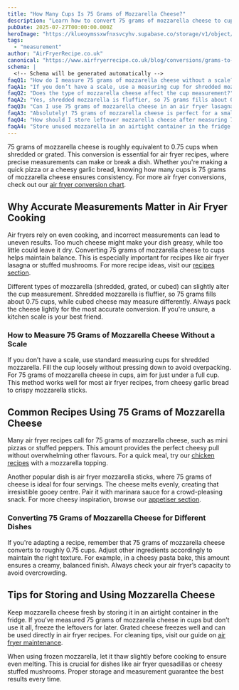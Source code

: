 ```yaml
---
title: "How Many Cups Is 75 Grams of Mozzarella Cheese?"
description: "Learn how to convert 75 grams of mozzarella cheese to cups for perfect air fryer recipes. Get accurate measurements every time!"
pubDate: 2025-07-27T00:00:00.000Z
heroImage: "https://klueoymssxwfnxsvcyhv.supabase.co/storage/v1/object/public/Shmucket/how-many-cups-is-75-grams-of-mozzarella-cheese.webp"
tags:
  - "measurement"
author: "AirFryerRecipe.co.uk"
canonical: "https://www.airfryerrecipe.co.uk/blog/conversions/grams-to-cups/how-many-cups-is-75-grams-of-mozzarella-cheese"
schema: |
  <!-- Schema will be generated automatically -->
faqQ1: "How do I measure 75 grams of mozzarella cheese without a scale?"
faqA1: "If you don’t have a scale, use a measuring cup for shredded mozzarella. Lightly fill the cup without packing it down—75 grams is roughly 0.75 cups. For cubed or block cheese, estimate by eye, keeping in mind that denser forms may require slightly less volume."
faqQ2: "Does the type of mozzarella cheese affect the cup measurement?"
faqA2: "Yes, shredded mozzarella is fluffier, so 75 grams fills about 0.75 cups, while cubed or block cheese may measure differently. Always opt for shredded cheese when precision is key, as it’s easier to measure consistently for air fryer recipes."
faqQ3: "Can I use 75 grams of mozzarella cheese in an air fryer lasagna?"
faqA3: "Absolutely! 75 grams of mozzarella cheese is perfect for a small air fryer lasagna, providing a gooey, golden topping. Layer it evenly to ensure even melting and avoid overcrowding the air fryer basket for best results."
faqQ4: "How should I store leftover mozzarella cheese after measuring 75 grams?"
faqA4: "Store unused mozzarella in an airtight container in the fridge for up to a week. For longer storage, freeze it—grated cheese thaws quickly and can be used directly in air fryer dishes like pizzas or stuffed peppers."
---
```

<p>75 grams of mozzarella cheese is roughly equivalent to 0.75 cups when shredded or grated. This conversion is essential for air fryer recipes, where precise measurements can make or break a dish. Whether you're making a quick pizza or a cheesy garlic bread, knowing how many cups is 75 grams of mozzarella cheese ensures consistency. For more air fryer conversions, check out our <a href=https://www.airfryerrecipe.co.uk/air-fryer-conversion-chart>air fryer conversion chart</a>.</p>  

<h2>Why Accurate Measurements Matter in Air Fryer Cooking</h2>  
<p>Air fryers rely on even cooking, and incorrect measurements can lead to uneven results. Too much cheese might make your dish greasy, while too little could leave it dry. Converting 75 grams of mozzarella cheese to cups helps maintain balance. This is especially important for recipes like air fryer lasagna or stuffed mushrooms. For more recipe ideas, visit our <a href=https://www.airfryerrecipe.co.uk/recipes>recipes section</a>.</p>  

<p>Different types of mozzarella (shredded, grated, or cubed) can slightly alter the cup measurement. Shredded mozzarella is fluffier, so 75 grams fills about 0.75 cups, while cubed cheese may measure differently. Always pack the cheese lightly for the most accurate conversion. If you're unsure, a kitchen scale is your best friend.</p>  

<h3>How to Measure 75 Grams of Mozzarella Cheese Without a Scale</h3>  
<p>If you don’t have a scale, use standard measuring cups for shredded mozzarella. Fill the cup loosely without pressing down to avoid overpacking. For 75 grams of mozzarella cheese in cups, aim for just under a full cup. This method works well for most air fryer recipes, from cheesy garlic bread to crispy mozzarella sticks.</p>  

<h2>Common Recipes Using 75 Grams of Mozzarella Cheese</h2>  
<p>Many air fryer recipes call for 75 grams of mozzarella cheese, such as mini pizzas or stuffed peppers. This amount provides the perfect cheesy pull without overwhelming other flavours. For a quick meal, try our <a href=https://www.airfryerrecipe.co.uk/recipe-category/chicken>chicken recipes</a> with a mozzarella topping.</p>  

<p>Another popular dish is air fryer mozzarella sticks, where 75 grams of cheese is ideal for four servings. The cheese melts evenly, creating that irresistible gooey centre. Pair it with marinara sauce for a crowd-pleasing snack. For more cheesy inspiration, browse our <a href=https://www.airfryerrecipe.co.uk/recipe-category/appetisers>appetiser section</a>.</p>  

<h3>Converting 75 Grams of Mozzarella Cheese for Different Dishes</h3>  
<p>If you're adapting a recipe, remember that 75 grams of mozzarella cheese converts to roughly 0.75 cups. Adjust other ingredients accordingly to maintain the right texture. For example, in a cheesy pasta bake, this amount ensures a creamy, balanced finish. Always check your air fryer’s capacity to avoid overcrowding.</p>  

<h2>Tips for Storing and Using Mozzarella Cheese</h2>  
<p>Keep mozzarella cheese fresh by storing it in an airtight container in the fridge. If you’ve measured 75 grams of mozzarella cheese in cups but don’t use it all, freeze the leftovers for later. Grated cheese freezes well and can be used directly in air fryer recipes. For cleaning tips, visit our guide on <a href=https://www.airfryerrecipe.co.uk/air-fryer-cleaner>air fryer maintenance</a>.</p>  

<p>When using frozen mozzarella, let it thaw slightly before cooking to ensure even melting. This is crucial for dishes like air fryer quesadillas or cheesy stuffed mushrooms. Proper storage and measurement guarantee the best results every time.</p>
